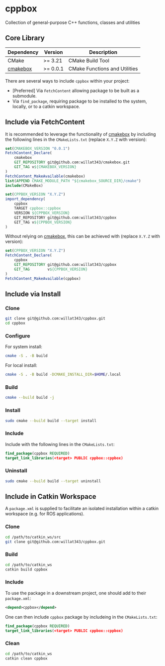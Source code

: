 # cppbox

Collection of general-purpose C++ functions, classes and utilities

## Core Library

| **Dependency** | **Version** | **Description** |
|----------------|-------------|-----------------|
| CMake | >= 3.21 | CMake Build Tool |
| [cmakebox](https://github.com/willat343/cmakebox) | >= 0.0.1 | CMake Functions and Utilities |

There are several ways to include `cppbox` within your project:
- [Preferred] Via `FetchContent` allowing package to be built as a submodule.
- Via `find_package`, requiring package to be installed to the system, locally, or to a catkin workspace.

## Include via FetchContent

It is recommended to leverage the functionality of [cmakebox](https://github.com/willat343/cmakebox) by including the following lines in the `CMakeLists.txt` (replace `X.Y.Z` with version):
```CMake
set(CMAKEBOX_VERSION "0.0.1")
FetchContent_Declare(
    cmakebox
    GIT_REPOSITORY git@github.com:willat343/cmakebox.git
    GIT_TAG v${CMAKEBOX_VERSION}
)
FetchContent_MakeAvailable(cmakebox)
list(APPEND CMAKE_MODULE_PATH "${cmakebox_SOURCE_DIR}/cmake")
include(CMakeBox)

set(CPPBOX_VERSION "X.Y.Z")
import_dependency(
    cppbox
    TARGET cppbox::cppbox
    VERSION ${CPPBOX_VERSION}
    GIT_REPOSITORY git@github.com:willat343/cppbox
    GIT_TAG v${CPPBOX_VERSION}
)
```

Without relying on [cmakebox](https://github.com/willat343/cmakebox), this can be achieved with (replace `X.Y.Z` with version):
```CMake
set(CPPBOX_VERSION "X.Y.Z")
FetchContent_Declare(
    cppbox
    GIT_REPOSITORY git@github.com:willat343/cppbox
    GIT_TAG        v${CPPBOX_VERSION}
)
FetchContent_MakeAvailable(cppbox)
```

## Include via Install

### Clone

```bash
git clone git@github.com:willat343/cppbox.git
cd cppbox
```

### Configure

For system install:
```bash
cmake -S . -B build
```

For local install:
```bash
cmake -S . -B build -DCMAKE_INSTALL_DIR=$HOME/.local
```

### Build

```bash
cmake --build build -j
```

### Install

```bash
sudo cmake --build build --target install
```

### Include

Include with the following lines in the `CMakeLists.txt`:
```CMake
find_package(cppbox REQUIRED)
target_link_libraries(<target> PUBLIC cppbox::cppbox)
```

### Uninstall

```bash
sudo cmake --build build --target uninstall
```

## Include in Catkin Workspace

A `package.xml` is supplied to facilitate an isolated installation within a catkin workspace (e.g. for ROS applications).

### Clone

```bash
cd /path/to/catkin_ws/src
git clone git@github.com:willat343/cppbox.git
```

### Build

```bash
cd /path/to/catkin_ws
catkin build cppbox
```

### Include

To use the package in a downstream project, one should add to their `package.xml`:
```xml
<depend>cppbox</depend>
```

One can then include `cppbox` package by includeing in the `CMakeLists.txt`:
```CMake
find_package(cppbox REQUIRED)
target_link_libraries(<target> PUBLIC cppbox::cppbox)
```

### Clean

```bash
cd /path/to/catkin_ws
catkin clean cppbox
```
